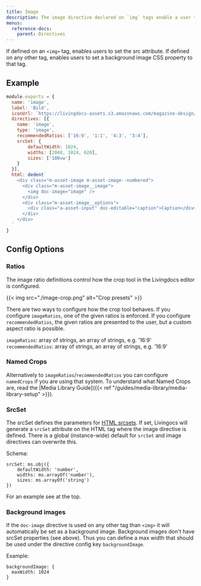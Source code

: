 ```yaml
---
title: Image
description: The image directive declared on `img` tags enable a user to make the image editable.
menus:
  reference-docs:
    parent: Directives
---
```


If defined on an `<img>` tag, enables users to set the src attribute.
If defined on any other tag, enables users to set a background image CSS property to that tag.

## Example

```js
module.exports = {
  name: 'image',
  label: 'Bild',
  iconUrl: `https://livingdocs-assets.s3.amazonaws.com/magazine-design/assets/images/icons-components/icon_image.svg`,
  directives: [{
    name: 'image',
    type: 'image',
    recommendedRatios: ['16:9', '1:1', '4:3', '3:4'],
    srcSet: {
        defaultWidth: 1024,
        widths: [2048, 1024, 620],
        sizes: ['100vw']
    }
  }],
  html: dedent`
    <div class="m-asset-image m-asset-image--numbered">
      <div class="m-asset-image__image">
        <img doc-image="image" />
      </div>
      <div class="m-asset-image__options">
        <div class="a-asset-input" doc-editable="caption">Caption</div>
      </div>
    </div>
  `
}
```

## Config Options
### Ratios

The image ratio definitions control how the crop tool in the Livingdocs editor is configured.

{{< img src="./image-crop.png" alt="Crop presets" >}}

There are two ways to configure how the crop tool behaves. If you configure `imageRatios`, one of the given ratios is enforced.
If you configure `recommendedRatios`, the given ratios are presented to the user, but a custom aspect ratio is possible.

`imageRatios`: array of strings, an array of strings, e.g. '16:9'
`recommendedRatios`: array of strings, an array of strings, e.g. '16:9'

### Named Crops
Alternatively to `imageRatios`/`recommendedRatios` you can configure `namedCrops` if you are using that system.
To understand what Named Crops are, read the [Media Library Guide]({{< ref "/guides/media-library/media-library-setup" >}}).

### SrcSet

The srcSet defines the parameters for [HTML srcsets](https://developer.mozilla.org/en-US/docs/Learn/HTML/Multimedia_and_embedding/Responsive_images). If set, Livingocs will generate a `srcSet` attribute on the HTML tag where the image directive is defined. There is a global (instance-wide) default for `srcSet` and image directives can overwrite this.

Schema:
```
srcSet: ms.obj({
    defaultWidth: 'number',
    widths: ms.arrayOf('number'),
    sizes: ms.arrayOf('string')
})
```

For an example see at the top.

### Background images

If the `doc-image` directive is used on any other tag than `<img>` it will automatically be set as a background image.
Background images don't have srcSet properties (see above). Thus you can define a max width that should be used under the directive config key `backgroundImage`.

Example:
```
backgroundImage: {
  maxWidth: 1024
}
```
